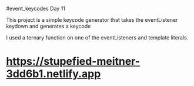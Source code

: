 #event_keycodes Day 11

This project is a simple keycode generator that takes the eventListener keydown and generates a keycode

I used a ternary function on one of the eventListeners and template literals.

# https://stupefied-meitner-3dd6b1.netlify.app
